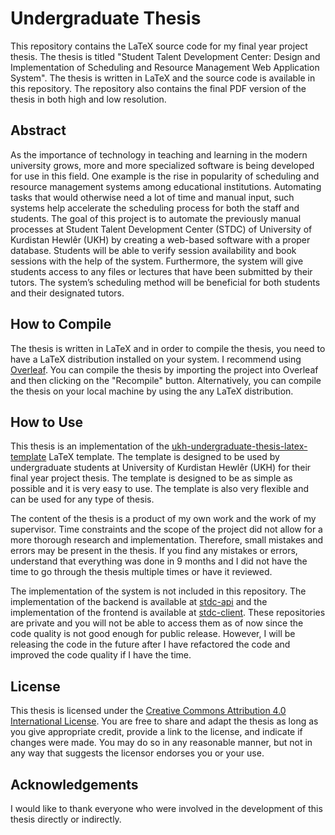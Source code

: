 <!-- The following is the final year project thesis readme -->
# Undergraduate Thesis
This repository contains the LaTeX source code for my final year project thesis. The thesis is titled "Student Talent Development Center: Design and Implementation of Scheduling and Resource Management Web Application System". The thesis is written in LaTeX and the source code is available in this repository. The repository also contains the final PDF version of the thesis in both high and low resolution.

## Abstract
As the importance of technology in teaching and learning in the modern university grows, more and more specialized software is being developed for use in this field. One example is the rise in popularity of scheduling and resource management systems among educational institutions. Automating tasks that would otherwise need a lot of time and manual input, such systems help accelerate the scheduling process for both the staff and students. The goal of this project is to automate the previously manual processes at Student Talent Development Center (STDC) of University of Kurdistan Hewlêr (UKH) by creating a web-based software with a proper database. Students will be able to verify session availability and book sessions with the help of the system. Furthermore, the system will give students access to any files or lectures that have been submitted by their tutors. The system’s scheduling method will be beneficial for both students and their designated tutors.

## How to Compile
The thesis is written in LaTeX and in order to compile the thesis, you need to have a LaTeX distribution installed on your system. I recommend using [Overleaf](https://www.overleaf.com). You can compile the thesis by importing the project into Overleaf and then clicking on the "Recompile" button. Alternatively, you can compile the thesis on your local machine by using the any LaTeX distribution.

## How to Use
This thesis is an implementation of the [ukh-undergraduate-thesis-latex-template](https://github.com/muhammadnawzad/ukh-undergraduate-thesis-latex-template) LaTeX template. The template is designed to be used by undergraduate students at University of Kurdistan Hewlêr (UKH) for their final year project thesis. The template is designed to be as simple as possible and it is very easy to use. The template is also very flexible and can be used for any type of thesis.

The content of the thesis is a product of my own work and the work of my supervisor. Time constraints and the scope of the project did not allow for a more thorough research and implementation. Therefore, small mistakes and errors may be present in the thesis. If you find any mistakes or errors, understand that everything was done in 9 months and I did not have the time to go through the thesis multiple times or have it reviewed.

The implementation of the system is not included in this repository. The implementation of the backend is available at [stdc-api](https://github.com/muhammadnawzad/stdc-api) and the implementation of the frontend is available at [stdc-client](https://github.com/muhammadnawzad/stdc-client). These repositories are private and you will not be able to access them as of now since the code quality is not good enough for public release. However, I will be releasing the code in the future after I have refactored the code and improved the code quality if I have the time.

## License
This thesis is licensed under the [Creative Commons Attribution 4.0 International License](https://creativecommons.org/licenses/by/4.0/). You are free to share and adapt the thesis as long as you give appropriate credit, provide a link to the license, and indicate if changes were made. You may do so in any reasonable manner, but not in any way that suggests the licensor endorses you or your use.

## Acknowledgements
I would like to thank everyone who were involved in the development of this thesis directly or indirectly.